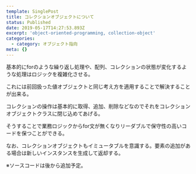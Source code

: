 ```yaml
---
template: SinglePost
title: コレクションオブジェクトについて
status: Published
date: 2019-05-17T14:27:53.893Z
excerpt: 'object-oriented-programming, collection-object'
categories:
  - category: オブジェクト指向
meta: {}
---
```

基本的にforのような繰り返し処理や、配列、コレクションの状態が変化するような処理はロジックを複雑化させる。

これには前回扱った値オブジェクトと同じ考え方を適用することで解決することが出来る。

コレクションの操作は基本的に取得、追加、削除などなのでそれをコレクションオブジェクトクラスに閉じ込めてあげる。

そうすることで業務ロジックからfor文が無くなりリーダブルで保守性の高いコードを保つことができる。

なお、コレクションオブジェクトもイミュータブルを意識する。要素の追加がある場合は新しいインスタンスを生成して返却する。


※ソースコードは後から追加予定。
